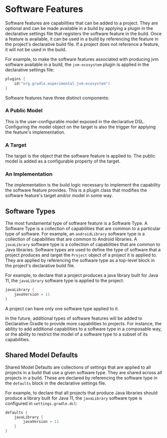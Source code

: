 # Software Features

Software features are capabilities that can be added to a project.  They are optional and can be made available in a build by applying a plugin in the declarative settings file that registers the software feature in the build.  Once a feature is available, it can be used in a build by referencing the feature in the project's declarative build file.  If a project does not reference a feature, it will not be used in the build.

For example, to make the software features associated with producing jvm software available in a build, the `jvm-ecosystem` plugin is applied in the declarative settings file:

```kotlin
plugins {
    id("org.gradle.experimental.jvm-ecosystem")
}
```

Software features have three distinct components:

### A Public Model

This is the user-configurable model exposed in the declarative DSL.  Configuring the model object on the target is also the trigger for applying the feature's implementation.

### A Target

The target is the object that the software feature is applied to.  The public model is added as a configurable property of the target.

### An Implementation

The implementation is the build logic necessary to implement the capability the software feature provides.  This is a plugin class that modifies the software feature's target and/or model in some way.

## Software Types

The most fundamental type of software feature is a Software Type.  A Software Type is a collection of capabilities that are common to a particular type of software.  For example, an `androidLibrary` software type is a collection of capabilities that are common to Android libraries.  A `javaLibrary` software type is a collection of capabilities that are common to Java libraries.  Software types are used to define the type of software that a project produces and target the `Project` object of a project it is applied to.  They are applied by referencing the software type as a top-level block in the project's declarative build file.

For example, to declare that a project produces a java library built for Java 11, the `javaLibrary` software type is applied to the project:

```kotlin
javaLibrary {
    javaVersion = 11
}
```

A project can have only one software type applied to it.

In the future, additional types of software features will be added to Declarative Gradle to provide more capabilities to projects.  For instance, the ability to add additional capabilities to a software type in a composable way, or the ability to restrict the model of a software type to a subset of its capabilities.

## Shared Model Defaults

Shared Model Defaults are collections of settings that are applied to all projects in a build that use a given software type.  They are shared across all projects in a build.  These are declared by referencing the software type in the `defaults` block in the declarative settings file.

For example, to declare that all projects that produce Java libraries should produce a library built for Java 11, the `javaLibrary` software type is configured in `settings.gradle.dcl`:

```kotlin
defaults {
    javaLibrary {
        javaVersion = 11
    }
}
```
